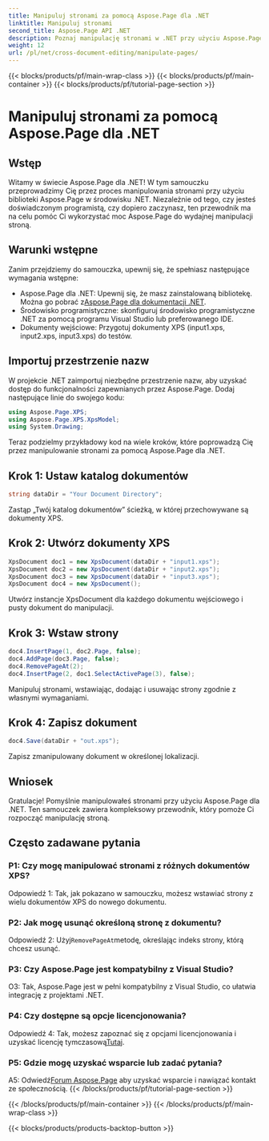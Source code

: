 ```yaml
---
title: Manipuluj stronami za pomocą Aspose.Page dla .NET
linktitle: Manipuluj stronami
second_title: Aspose.Page API .NET
description: Poznaj manipulację stronami w .NET przy użyciu Aspose.Page, potężnej biblioteki do obsługi dokumentów XPS. Postępuj zgodnie z naszym przewodnikiem krok po kroku, aby uzyskać skuteczne rezultaty.
weight: 12
url: /pl/net/cross-document-editing/manipulate-pages/
---
```


{{< blocks/products/pf/main-wrap-class >}}
{{< blocks/products/pf/main-container >}}
{{< blocks/products/pf/tutorial-page-section >}}

# Manipuluj stronami za pomocą Aspose.Page dla .NET

## Wstęp

Witamy w świecie Aspose.Page dla .NET! W tym samouczku przeprowadzimy Cię przez proces manipulowania stronami przy użyciu biblioteki Aspose.Page w środowisku .NET. Niezależnie od tego, czy jesteś doświadczonym programistą, czy dopiero zaczynasz, ten przewodnik ma na celu pomóc Ci wykorzystać moc Aspose.Page do wydajnej manipulacji stroną.

## Warunki wstępne

Zanim przejdziemy do samouczka, upewnij się, że spełniasz następujące wymagania wstępne:

-  Aspose.Page dla .NET: Upewnij się, że masz zainstalowaną bibliotekę. Można go pobrać z[Aspose.Page dla dokumentacji .NET](https://reference.aspose.com/page/net/).
- Środowisko programistyczne: skonfiguruj środowisko programistyczne .NET za pomocą programu Visual Studio lub preferowanego IDE.
- Dokumenty wejściowe: Przygotuj dokumenty XPS (input1.xps, input2.xps, input3.xps) do testów.

## Importuj przestrzenie nazw

W projekcie .NET zaimportuj niezbędne przestrzenie nazw, aby uzyskać dostęp do funkcjonalności zapewnianych przez Aspose.Page. Dodaj następujące linie do swojego kodu:

```csharp
using Aspose.Page.XPS;
using Aspose.Page.XPS.XpsModel;
using System.Drawing;
```

Teraz podzielmy przykładowy kod na wiele kroków, które poprowadzą Cię przez manipulowanie stronami za pomocą Aspose.Page dla .NET.

## Krok 1: Ustaw katalog dokumentów

```csharp
string dataDir = "Your Document Directory";
```

Zastąp „Twój katalog dokumentów” ścieżką, w której przechowywane są dokumenty XPS.

## Krok 2: Utwórz dokumenty XPS

```csharp
XpsDocument doc1 = new XpsDocument(dataDir + "input1.xps");
XpsDocument doc2 = new XpsDocument(dataDir + "input2.xps");
XpsDocument doc3 = new XpsDocument(dataDir + "input3.xps");
XpsDocument doc4 = new XpsDocument();
```

Utwórz instancje XpsDocument dla każdego dokumentu wejściowego i pusty dokument do manipulacji.

## Krok 3: Wstaw strony

```csharp
doc4.InsertPage(1, doc2.Page, false);
doc4.AddPage(doc3.Page, false);
doc4.RemovePageAt(2);
doc4.InsertPage(2, doc1.SelectActivePage(3), false);
```

Manipuluj stronami, wstawiając, dodając i usuwając strony zgodnie z własnymi wymaganiami.

## Krok 4: Zapisz dokument

```csharp
doc4.Save(dataDir + "out.xps");
```

Zapisz zmanipulowany dokument w określonej lokalizacji.

## Wniosek

Gratulacje! Pomyślnie manipulowałeś stronami przy użyciu Aspose.Page dla .NET. Ten samouczek zawiera kompleksowy przewodnik, który pomoże Ci rozpocząć manipulację stroną.

## Często zadawane pytania

### P1: Czy mogę manipulować stronami z różnych dokumentów XPS?

Odpowiedź 1: Tak, jak pokazano w samouczku, możesz wstawiać strony z wielu dokumentów XPS do nowego dokumentu.

### P2: Jak mogę usunąć określoną stronę z dokumentu?

 Odpowiedź 2: Użyj`RemovePageAt`metodę, określając indeks strony, którą chcesz usunąć.

### P3: Czy Aspose.Page jest kompatybilny z Visual Studio?

O3: Tak, Aspose.Page jest w pełni kompatybilny z Visual Studio, co ułatwia integrację z projektami .NET.

### P4: Czy dostępne są opcje licencjonowania?

 Odpowiedź 4: Tak, możesz zapoznać się z opcjami licencjonowania i uzyskać licencję tymczasową[Tutaj](https://purchase.aspose.com/temporary-license/).

### P5: Gdzie mogę uzyskać wsparcie lub zadać pytania?

 A5: Odwiedź[Forum Aspose.Page](https://forum.aspose.com/c/page/39) aby uzyskać wsparcie i nawiązać kontakt ze społecznością.
{{< /blocks/products/pf/tutorial-page-section >}}

{{< /blocks/products/pf/main-container >}}
{{< /blocks/products/pf/main-wrap-class >}}

{{< blocks/products/products-backtop-button >}}
